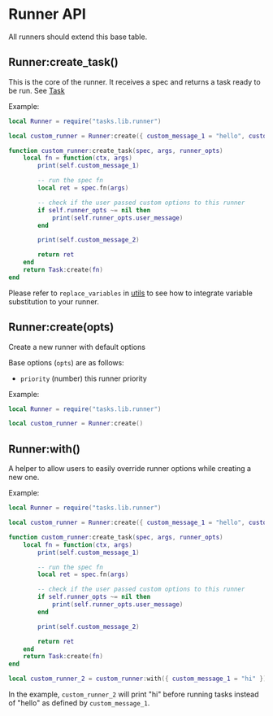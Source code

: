# Runner API

All runners should extend this base table.

## Runner:create_task()

This is the core of the runner. It receives a spec and returns a task ready to be run. See [Task](./task.md)

Example:

```lua
local Runner = require("tasks.lib.runner")

local custom_runner = Runner:create({ custom_message_1 = "hello", custom_message_2 = "done!" })

function custom_runner:create_task(spec, args, runner_opts)
    local fn = function(ctx, args)
        print(self.custom_message_1)

        -- run the spec fn
        local ret = spec.fn(args)

        -- check if the user passed custom options to this runner
        if self.runner_opts ~= nil then
            print(self.runner_opts.user_message)
        end

        print(self.custom_message_2)

        return ret
    end
    return Task:create(fn)
end
```

Please refer to `replace_variables` in [utils](./utils.md) to see how to integrate variable substitution to your runner.

## Runner:create(opts)

Create a new runner with default options

Base options (`opts`) are as follows:

- `priority` (number) this runner priority

Example:

```lua
local Runner = require("tasks.lib.runner")

local custom_runner = Runner:create()
```

## Runner:with()

A helper to allow users to easily override runner options while creating a new one.

Example:

```lua
local Runner = require("tasks.lib.runner")

local custom_runner = Runner:create({ custom_message_1 = "hello", custom_message_2 = "done!" })

function custom_runner:create_task(spec, args, runner_opts)
    local fn = function(ctx, args)
        print(self.custom_message_1)

        -- run the spec fn
        local ret = spec.fn(args)

        -- check if the user passed custom options to this runner
        if self.runner_opts ~= nil then
            print(self.runner_opts.user_message)
        end

        print(self.custom_message_2)

        return ret
    end
    return Task:create(fn)
end

local custom_runner_2 = custom_runner:with({ custom_message_1 = "hi" })
```

In the example, `custom_runner_2` will print "hi" before running tasks instead of "hello" as defined by `custom_message_1`.
